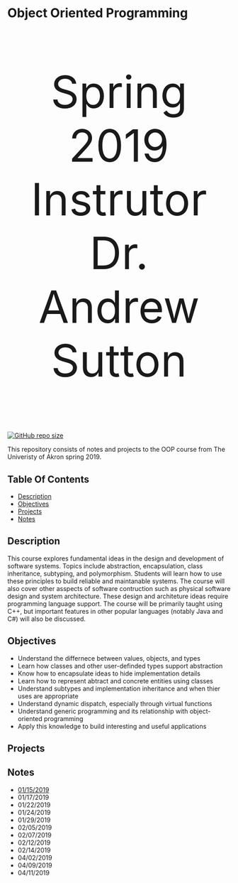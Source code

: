 # Object Oriented Programming
<p align="center" style="font-size : 100px;"> 
   Spring 2019</br>
   Instrutor</br>
   Dr. Andrew Sutton
</p>

[![GitHub repo size](https://img.shields.io/github/repo-size/DanieTlLouis/ObjectOrientedProgramming_Spring2019)](https://github.com/DanieTlLouis/ObjectOrientedProgramming_Spring2019/archive/master.zip)

This repository consists of notes and projects to the OOP course from The Univeristy of Akron spring 2019. 

## Table Of Contents
* [Description](#description)
* [Objectives](#objectives)
* [Projects](#projects)
* [Notes](#notes) 

## Description
This course explores fundamental ideas in the design and development of software systems. Topics include abstraction, encapsulation, class inheritance, subtyping, and polymorphism. Students will learn how to use these principles to build reliable and maintanable systems. The course will also cover other asspects of software contruction such as physical software design and system architecture. 
These design and architeture ideas require programming language support. The course will be primarily taught using C++, but important features in other popular languages (notably Java and C#) will also be discussed. 

## Objectives 
* Understand the differnece between values, objects, and types
* Learn how classes and other user-definded types support abstraction
* Know how to encapsulate ideas to hide implementation details
* Learn how to represent abtract and concrete entities using classes
* Understand subtypes and implementation inheritance and when thier uses are appropriate
* Understand dynamic dispatch, especially through virtual functions 
* Understand generic programming and its relationship with object-oriented programming 
* Apply this knowledge to build interesting and useful applications 

## Projects

## Notes
* [01/15/2019](/Notes/01_15_2019.pdf)
* 01/17/2019
* 01/22/2019
* 01/24/2019
* 01/29/2019
* 02/05/2019
* 02/07/2019
* 02/12/2019
* 02/14/2019
* 04/02/2019
* 04/09/2019
* 04/11/2019
